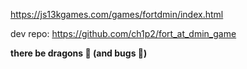 https://js13kgames.com/games/fortdmin/index.html

dev repo: https://github.com/ch1p2/fort_at_dmin_game

__there be dragons 🐉 (and bugs 🐛)__
